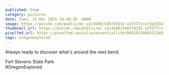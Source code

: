 ```yaml
---
published: true
category: pictures
date: Tues, 11 Mar 2025 10:48:20 -0800
image: https://pxscdn.com/public/m/_v2/4580/549719332-a3f277/cvr3q15Z43Dh/IGj4El9kUX0K35VZSdDOBr3LRgkHvNHmDvy36d0c.jpg
thumbnail_url: https://pxscdn.com/public/m/_v2/4580/549719332-a3f277/cvr3q15Z43Dh/IGj4El9kUX0K35VZSdDOBr3LRgkHvNHmDvy36d0c_thumb.jpg
pixelfed_url: https://pixelfed.social/p/essentiallife/805283348643224033
tags: oregonexplored
---
```


Always ready to discover what's around the next bend.

Fort Stevens State Park  
#OregonExplored
